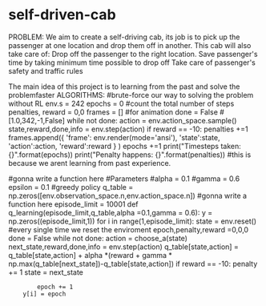 # self-driven-cab
PROBLEM:
We aim to create a self-driving cab, its job is to pick up the passenger at one location and drop them off in another. This cab will also take care of:
Drop off the passenger to the right location.
Save passenger's time by taking minimum time possible to drop off
Take care of passenger's safety and traffic rules

The main idea of this project is to learning from the past and solve the problemfaster
ALGORITHMS:
#brute-force our way to solving the problem without RL
env.s = 242
epochs = 0 #count the total number of steps
penalties, reward = 0,0
frames = [] #for animation
done = False #[1.0,342,-1,False]
while not done:
    action = env.action_space.sample()
    state,reward,done,info = env.step(action)
    if reward == -10:
        penalties +=1
    frames.append({
        'frame': env.render(mode='ansi'),
        'state':state,
        'action':action,
        'reward':reward
         }
     )
    epochs +=1
print("Timesteps taken: {}".format(epochs))
print("Penalty happens: {}".format(penalties))
#this is because we arent learning from past experience.

#gonna write a function here
#Parameters
#alpha = 0.1
#gamma = 0.6
epsilon = 0.1
#greedy policy
q_table = np.zeros([env.observation_space.n,env.action_space.n])
#gonna write a function here 
episode_limit = 10001
def q_learning(episode_limit,q_table,alpha =0.1,gamma = 0.6):
    y = np.zeros((episode_limit,1))
    for i in range(1,episode_limit):
        state = env.reset() #every single time we reset the enviroment
        epoch,penalty,reward =0,0,0
        done = False
        while not done:
            action = choose_a(state)
            next_state,reward,done,info = env.step(action)
            q_table[state,action] = q_table[state,action] + alpha *(reward + gamma * np.max(q_table[next_state])-q_table[state,action])
            if reward == -10:
                penalty += 1
            state = next_state
     
      
            epoch += 1
        y[i] = epoch  
